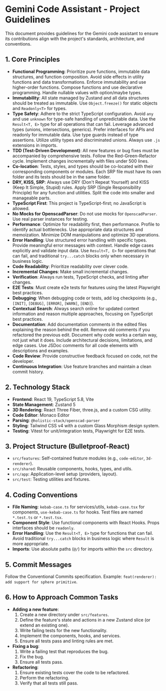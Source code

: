 # Gemini Code Assistant - Project Guidelines

This document provides guidelines for the Gemini code assistant to ensure its contributions align with the project's standards, architecture, and conventions.

## 1. Core Principles

- **Functional Programming**: Prioritize pure functions, immutable data structures, and function composition. Avoid side effects in utility functions and data transformations. Enforce immutability and use higher-order functions. Compose functions and use declarative programming. Handle nullable values with option/maybe types.
- **Immutability**: All state managed by Zustand and all data structures should be treated as immutable. Use `Object.freeze()` for static objects and `Readonly<T>` for types.
- **Type Safety**: Adhere to the strict TypeScript configuration. Avoid `any` and use `unknown` for type-safe handling of unpredictable data. Use the `Result<T, E>` type for all operations that can fail. Leverage advanced types (unions, intersections, generics). Prefer interfaces for APIs and readonly for immutable data. Use type guards instead of type assertions. Utilize utility types and discriminated unions. Always use `.js` extensions in imports.
- **TDD (Test-Driven Development)**: All new features or bug fixes must be accompanied by comprehensive tests. Follow the Red-Green-Refactor cycle. Implement changes incrementally with files under 500 lines.
- **Co-location**: Tests, styles, and types should be co-located with their corresponding components or modules. Each SRP file must have its own folder and its tests should be in the same folder.
- **DRY, KISS, SRP**: Always use DRY (Don't Repeat Yourself) and KISS (Keep It Simple, Stupid) rules. Apply SRP (Single Responsibility Principle) for any function and utilities. Split the code into smaller and manageable parts.
- **TypeScript First**: This project is TypeScript-first; no JavaScript is allowed.
- **No Mocks for OpenscadParser**: Do not use mocks for `OpenscadParser`. Use real parser instances for testing.
- **Performance**: Optimize for readability first, then performance. Profile to identify actual bottlenecks. Use appropriate data structures and memoization. Minimize DOM manipulations and optimize 3D operations.
- **Error Handling**: Use structured error handling with specific types. Provide meaningful error messages with context. Handle edge cases explicitly and validate input data. Use `Result<T, E>` for operations that can fail, and traditional `try...catch` blocks only when necessary in business logic.
- **Code Readability**: Prioritize readability over clever code.
- **Incremental Changes**: Make small incremental changes.
- **Verification**: Always run tests, TypeScript checks, and linting after changes.
- **E2E Tests**: Must create e2e tests for features using the latest Playwright best practices.
- **Debugging**: When debugging code or tests, add log checkpoints (e.g., `[INIT]`, `[DEBUG]`, `[ERROR]`, `[WARN]`, `[END]`).
- **Contextual Search**: Always search online for updated context information and reason multiple approaches, focusing on TypeScript best practices.
- **Documentation**: Add documentation comments in the edited files explaining the reason behind the edit. Remove old comments if you refactored the previous edit. Document why code works a certain way, not just what it does. Include architectural decisions, limitations, and edge cases. Use JSDoc comments for all code elements with descriptions and examples.
- **Code Review**: Provide constructive feedback focused on code, not the developer.
- **Continuous Integration**: Use feature branches and maintain a clean commit history.

## 2. Technology Stack

- **Frontend**: React 19, TypeScript 5.8, Vite
- **State Management**: Zustand 5
- **3D Rendering**: React Three Fiber, three.js, and a custom CSG utility.
- **Code Editor**: Monaco Editor
- **Parsing**: `@holistic-stack/openscad-parser`
- **Styling**: Tailwind CSS v4 with a custom Glass Morphism design system.
- **Testing**: Vitest for unit/integration tests, Playwright for E2E tests.

## 3. Project Structure (Bulletproof-React)

- `src/features`: Self-contained feature modules (e.g., `code-editor`, `3d-renderer`).
- `src/shared`: Reusable components, hooks, types, and utils.
- `src/app`: Application-level setup (providers, layout).
- `src/test`: Testing utilities and fixtures.

## 4. Coding Conventions

- **File Naming**: `kebab-case.ts` for services/utils, `kebab-case.tsx` for components, `use-kebab-case.ts` for hooks. Test files are named `*.test.ts` or `*.test.tsx`.
- **Component Style**: Use functional components with React Hooks. Props interfaces should be `readonly`.
- **Error Handling**: Use the `Result<T, E>` type for functions that can fail. Avoid traditional `try...catch` blocks in business logic where `Result` is more appropriate.
- **Imports**: Use absolute paths (`@/`) for imports within the `src` directory.

## 5. Commit Messages

Follow the Conventional Commits specification. Example: `feat(renderer): add support for sphere primitive`.

## 6. How to Approach Common Tasks

- **Adding a new feature**:
    1. Create a new directory under `src/features`.
    2. Define the feature's state and actions in a new Zustand slice (or extend an existing one).
    3. Write failing tests for the new functionality.
    4. Implement the components, hooks, and services.
    5. Ensure all tests pass and linting rules are met.
- **Fixing a bug**:
    1. Write a failing test that reproduces the bug.
    2. Fix the bug.
    3. Ensure all tests pass.
- **Refactoring**:
    1. Ensure existing tests cover the code to be refactored.
    2. Perform the refactoring.
    3. Verify that all tests still pass.
